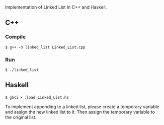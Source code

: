 Implementation of Linked List in C++ and Haskell.

## C++

### Compile

`$ g++ -o linked_list Linked_List.cpp`

### Run

`$ ./linked_list`

## Haskell

`$ ghci`
`> :load Linked_List.hs`

To implement appending to a linked list, please create a temporary variable and assign the new linked list to it. Then assign the temporary variable to the original list.

